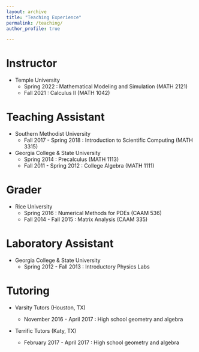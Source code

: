 ```yaml
---
layout: archive
title: "Teaching Experience"
permalink: /teaching/
author_profile: true

---
```


<!-- This is a description of a teaching experience. You can use markdown like any other post. -->

Instructor
======
* Temple University
  * Spring 2022 : Mathematical Modeling and Simulation (MATH 2121)
  * Fall 2021 : Calculus II (MATH 1042)

Teaching Assistant
======
* Southern Methodist University
  * Fall 2017 - Spring 2018 : Introduction to Scientific Computing (MATH 3315)
* Georgia College & State University
  * Spring 2014 : Precalculus (MATH 1113)
  * Fall 2011 - Spring 2012 : College Algebra (MATH 1111)

Grader
======
* Rice University
  * Spring 2016 : Numerical Methods for PDEs (CAAM 536)
  * Fall 2014 - Fall 2015 : Matrix Analysis (CAAM 335)

Laboratory Assistant
======
* Georgia College & State University
  * Spring 2012 - Fall 2013 : Introductory Physics Labs

Tutoring
======
* Varsity Tutors (Houston, TX)
  * November 2016 - April 2017 : High school geometry and algebra

* Terrific Tutors (Katy, TX)
  * February 2017 - April 2017 : High school geometry and algebra
